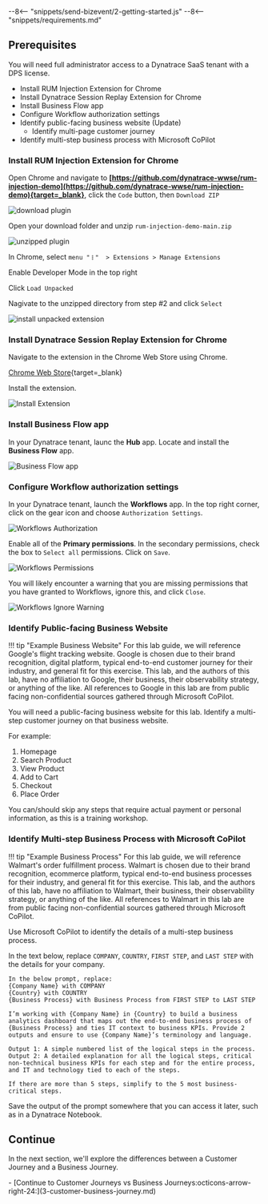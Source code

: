 --8<-- "snippets/send-bizevent/2-getting-started.js"
--8<-- "snippets/requirements.md"

## Prerequisites

You will need full administrator access to a Dynatrace SaaS tenant with a DPS license.

* Install RUM Injection Extension for Chrome
* Install Dynatrace Session Replay Extension for Chrome
* Install Business Flow app
* Configure Workflow authorization settings
* Identify public-facing business website (Update)
    - Identify multi-page customer journey
* Identify multi-step business process with Microsoft CoPilot

### Install RUM Injection Extension for Chrome

Open Chrome and navigate to **[https://github.com/dynatrace-wwse/rum-injection-demo](https://github.com/dynatrace-wwse/rum-injection-demo){target=_blank}**, click the `Code` button, then `Download ZIP`

![download plugin](./img/prereq-download_repo_zip.png)

Open your download folder and unzip `rum-injection-demo-main.zip`

![unzipped plugin](./img/prereq-unzipped_plugin.png)

In Chrome, select `menu "𐄛"  > Extensions > Manage Extensions`

Enable Developer Mode in the top right

Click `Load Unpacked`

Nagivate to the unzipped directory from step #2 and click `Select`

![install unpacked extension](./img/prereq-install_unpacked_extension.gif)

### Install Dynatrace Session Replay Extension for Chrome

Navigate to the extension in the Chrome Web Store using Chrome.

[Chrome Web Store](https://chromewebstore.google.com/detail/session-replay-browser-ex/hjbdnbhpfiionafiooklnafmaojjfljh){target=_blank}

Install the extension.

![Install Extension](./img/prereq_session_replay_chrome_extension.gif)

### Install Business Flow app

In your Dynatrace tenant, launc the **Hub** app.  Locate and install the **Business Flow** app.

![Business Flow app](./img/prereq-install_business_flow_app.png)

### Configure Workflow authorization settings

In your Dynatrace tenant, launch the **Workflows** app.  In the top right corner, click on the gear icon and choose `Authorization Settings`.

![Workflows Authorization](./img/prereq-workflow_authorization_settings.png)

Enable all of the **Primary permissions**.  In the secondary permissions, check the box to `Select all` permissions.  Click on `Save`.

![Workflows Permissions](./img/prereq-workflow_authorization_set_permissions.png)

You will likely encounter a warning that you are missing permissions that you have granted to Workflows, ignore this, and click `Close`.

![Workflows Ignore Warning](./img/prereq-workflow_authorization_ignore_warning.png)

### Identify Public-facing Business Website

!!! tip "Example Business Website"
    For this lab guide, we will reference Google's flight tracking website.  Google is chosen due to their brand recognition, digital platform, typical end-to-end customer journey for their industry, and general fit for this exercise.  This lab, and the authors of this lab, have no affiliation to Google, their business, their observability strategy, or anything of the like.  All references to Google in this lab are from public facing non-confidential sources gathered through Microsoft CoPilot.

You will need a public-facing business website for this lab.  Identify a multi-step customer journey on that business website.

For example:

1. Homepage
2. Search Product
3. View Product
4. Add to Cart
5. Checkout
6. Place Order

You can/should skip any steps that require actual payment or personal information, as this is a training workshop.

### Identify Multi-step Business Process with Microsoft CoPilot

!!! tip "Example Business Process"
    For this lab guide, we will reference Walmart's order fulfillment process.  Walmart is chosen due to their brand recognition, ecommerce platform, typical end-to-end business processes for their industry, and general fit for this exercise.  This lab, and the authors of this lab, have no affiliation to Walmart, their business, their observability strategy, or anything of the like.  All references to Walmart in this lab are from public facing non-confidential sources gathered through Microsoft CoPilot. 

Use Microsoft CoPilot to identify the details of a multi-step business process.

In the text below, replace `COMPANY`, `COUNTRY`, `FIRST STEP`, and `LAST STEP` with the details for your company.

```
In the below prompt, replace:
{Company Name} with COMPANY
{Country} with COUNTRY
{Business Process} with Business Process from FIRST STEP to LAST STEP

I’m working with {Company Name} in {Country} to build a business analytics dashboard that maps out the end-to-end business process of {Business Process} and ties IT context to business KPIs. Provide 2 outputs and ensure to use {Company Name}’s terminology and language.

Output 1: A simple numbered list of the logical steps in the process. 
Output 2: A detailed explanation for all the logical steps, critical non-technical business KPIs for each step and for the entire process, and IT and technology tied to each of the steps. 

If there are more than 5 steps, simplify to the 5 most business-critical steps.
```

Save the output of the prompt somewhere that you can access it later, such as in a Dynatrace Notebook.

## Continue

In the next section, we'll explore the differences between a Customer Journey and a Business Journey.

<div class="grid cards" markdown>
- [Continue to Customer Journeys vs Business Journeys:octicons-arrow-right-24:](3-customer-business-journey.md)
</div>
